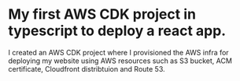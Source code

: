 # My first AWS CDK project in typescript to deploy a react app. 

I created an AWS CDK project where I provisioned the AWS infra for deploying my website using AWS resources such as S3 bucket, ACM certificate, Cloudfront distribtuion and Route 53.

